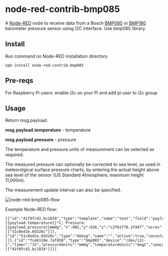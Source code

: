 node-red-contrib-bmp085
========================

A <a href="http://nodered.org">Node-RED</a> node to receive data from a Bosch [BMP085](http://www.adafruit.com/products/391) or [BMP180](http://www.adafruit.com/products/1603) barometer pressure sensor using I2C interface. Use bmp085 library.

Install
-------

Run command on Node-RED installation directory

	npm install node-red-contrib-bmp085

Pre-reqs
--------

For Raspberry Pi users: enable i2c on your Pi and add pi user to i2c group

Usage
-----

Return msg.payload.

**msg.payload.temperature** - temperature

**msg.payload.pressure** - pressure

The temperature and pressure units of measurement can be selected as required.

The measured pressure can optionally be corrected to sea level, as used in meteorolgical surface pressure charts, by entering the actual height above sea level of the sensor (US Standard Atmosphere; maximum height 11,000m).

The measurement update interval can also be specified.


![node-red-bmp085-flow](https://cloud.githubusercontent.com/assets/4464231/5672613/02c030dc-97a3-11e4-90c8-45385801d63b.png)

Example Node-RED flow:

	[{"id":"41f0fc42.bc1834","type":"template","name":"text","field":"payload","template":"Temperature: {{payload.temperature}}°C; Pressure: {{payload.pressure}}mmHg","x":982,"y":626,"z":"c2f61f76.2fd47","wires":[["51c8ed1e.6d326c"]]},{"id":"51c8ed1e.6d326c","type":"debug","name":"","active":true,"console":"false","complete":"payload","x":1174,"y":538,"z":"c2f61f76.2fd47","wires":[]},{"id":"fceb110e.7afd28","type":"bmp085","device":"/dev/i2c-1","timer":"15","pressureUnits":"mmHg","temperatureUnits":"degC","seaLevel":"QFE","height":"NaN","name":"","x":830,"y":727,"z":"c2f61f76.2fd47","wires":[["41f0fc42.bc1834"]]}]
